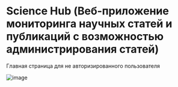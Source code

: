 # Science Hub (Веб-приложение мониторинга научных статей и публикаций с возможностью администрирования статей)

Главная страница для не авторизированного пользователя

![image](https://github.com/Lunat11cc/Science-Hub-Hackathon/assets/107105044/da588ea5-ebc2-47c8-930e-548cde532aae)
